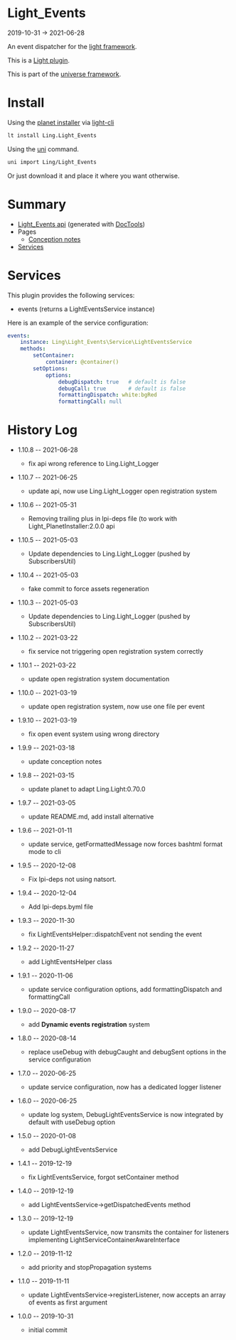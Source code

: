 Light_Events
===========
2019-10-31 -> 2021-06-28



An event dispatcher for the [light framework](https://github.com/lingtalfi/Light).

This is a [Light plugin](https://github.com/lingtalfi/Light/blob/master/doc/pages/plugin.md).

This is part of the [universe framework](https://github.com/karayabin/universe-snapshot).


Install
==========
Using the [planet installer](https://github.com/lingtalfi/Light_PlanetInstaller) via [light-cli](https://github.com/lingtalfi/Light_Cli)
```bash
lt install Ling.Light_Events
```

Using the [uni](https://github.com/lingtalfi/universe-naive-importer) command.
```bash
uni import Ling/Light_Events
```

Or just download it and place it where you want otherwise.






Summary
===========
- [Light_Events api](https://github.com/lingtalfi/Light_Events/blob/master/doc/api/Ling/Light_Events.md) (generated with [DocTools](https://github.com/lingtalfi/DocTools))
- Pages
    - [Conception notes](https://github.com/lingtalfi/Light_Events/blob/master/doc/pages/conception-notes.md)
- [Services](#services)




Services
=========


This plugin provides the following services:

- events (returns a LightEventsService instance)


Here is an example of the service configuration:

```yaml
events:
    instance: Ling\Light_Events\Service\LightEventsService
    methods:
        setContainer:
            container: @container()
        setOptions:
            options:
                debugDispatch: true   # default is false
                debugCall: true       # default is false
                formattingDispatch: white:bgRed
                formattingCall: null


```





History Log
=============

- 1.10.8 -- 2021-06-28

    - fix api wrong reference to Ling.Light_Logger
  
- 1.10.7 -- 2021-06-25

    - update api, now use Ling.Light_Logger open registration system
  
- 1.10.6 -- 2021-05-31

    - Removing trailing plus in lpi-deps file (to work with Light_PlanetInstaller:2.0.0 api

- 1.10.5 -- 2021-05-03

    - Update dependencies to Ling.Light_Logger (pushed by SubscribersUtil)

- 1.10.4 -- 2021-05-03

    - fake commit to force assets regeneration

- 1.10.3 -- 2021-05-03

    - Update dependencies to Ling.Light_Logger (pushed by SubscribersUtil)

- 1.10.2 -- 2021-03-22

    - fix service not triggering open registration system correctly 
  
- 1.10.1 -- 2021-03-22

    - update open registration system documentation 
  
- 1.10.0 -- 2021-03-19

    - update open registration system, now use one file per event 
  
- 1.9.10 -- 2021-03-19

    - fix open event system using wrong directory 
  
- 1.9.9 -- 2021-03-18

    - update conception notes
  
- 1.9.8 -- 2021-03-15

    - update planet to adapt Ling.Light:0.70.0

- 1.9.7 -- 2021-03-05

    - update README.md, add install alternative

- 1.9.6 -- 2021-01-11

    - update service, getFormattedMessage now forces bashtml format mode to cli
  
- 1.9.5 -- 2020-12-08

    - Fix lpi-deps not using natsort.

- 1.9.4 -- 2020-12-04

    - Add lpi-deps.byml file

- 1.9.3 -- 2020-11-30

    - fix LightEventsHelper::dispatchEvent not sending the event
    
- 1.9.2 -- 2020-11-27

    - add LightEventsHelper class
    
- 1.9.1 -- 2020-11-06

    - update service configuration options, add formattingDispatch and formattingCall
    
- 1.9.0 -- 2020-08-17

    - add **Dynamic events registration** system
    
- 1.8.0 -- 2020-08-14

    - replace useDebug with debugCaught and debugSent options in the service configuration

- 1.7.0 -- 2020-06-25

    - update service configuration, now has a dedicated logger listener
    
- 1.6.0 -- 2020-06-25

    - update log system, DebugLightEventsService is now integrated by default with useDebug option
    
- 1.5.0 -- 2020-01-08

    - add DebugLightEventsService
    
- 1.4.1 -- 2019-12-19

    - fix LightEventsService, forgot setContainer method
    
- 1.4.0 -- 2019-12-19

    - add LightEventsService->getDispatchedEvents method
    
- 1.3.0 -- 2019-12-19

    - update LightEventsService, now transmits the container for listeners implementing LightServiceContainerAwareInterface
    
- 1.2.0 -- 2019-11-12

    - add priority and stopPropagation systems
    
- 1.1.0 -- 2019-11-11

    - update LightEventsService->registerListener, now accepts an array of events as first argument
    
- 1.0.0 -- 2019-10-31

    - initial commit